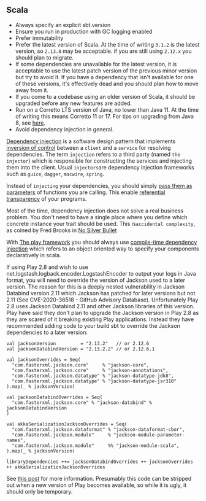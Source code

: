 Scala
-----

 * Always specify an explicit sbt.version
 * Ensure you run in production with GC logging enabled
 * Prefer immutability
 * Prefer the latest version of Scala. At the time of writing `3.1.2` is the latest version, so `2.13.8` may be acceptable. if you are still using `2.12.x` you should plan to migrate.
 * If some dependencies are unavailable for the latest version, it is acceptable to use the latest patch version of the previous minor version but try to avoid it. If you have a dependency that isn't available for one of these versions, it's effectively dead and you should plan how to move away from it.
 * If you come to a codebase using an older version of Scala, it should be upgraded before any new features are added.
 * Run on a Corretto LTS version of Java, no lower than Java 11. At the time of writing this means Corretto 11 or 17. For tips on upgrading from Java 8, see [here](https://docs.google.com/document/d/1ZR-YnaXCT5_gLVmTCeGs0mWd3KPaAozPjQK8uUzHZ9w/edit?usp=sharing).
 * Avoid dependency injection in general.

[Dependency injection](https://en.wikipedia.org/wiki/Dependency_injection) is a software design pattern that implements [inversion of control](https://en.wikipedia.org/wiki/Inversion_of_control) between a `client` and a `service` for resolving dependencies. The term `injection` refers to a third party (named `the injector`) which is responsible for constructing the services and injecting them into the client. Usual `injectors`are dependency injection frameworks such as `guice`, `dagger`, `macwire`, `spring`.

Instead of `injecting` your dependencies, you should simply [pass them as parameters](http://debasishg.blogspot.com/2011/03/pushing-envelope-on-oo-and-functional.html) of functions you are calling. This enable [referential transparency](https://en.wikipedia.org/wiki/Referential_transparency) of your programs.

Most of the time, dependency injection does not solve a real business problem. You don't need to have a single place where you define which concrete instance your trait should be used. This is`accidental complexity`, as coined by Fred Brooks in [No Silver Bullet](https://en.wikipedia.org/wiki/No_Silver_Bullet)

With [The play framework](https://www.playframework.com/) you should always use [compile-time dependency injection](https://www.playframework.com/documentation/2.5.x/ScalaCompileTimeDependencyInjection) which refers to an object oriented way to specify your components declaratively in scala.

If using Play 2.8 and wish to use net.logstash.logback.encoder.LogstashEncoder to output your logs in Java format, you will need to override the version of Jackson used to a later version.
The reason for this is a deeply nested vulnerability in Jackson Databind version 2.11 which Jackson has patched for later versions but not 2.11 (See CVE-2020-36518 - GitHub Advisory Database).
Unfortunately Play 2.8 uses Jackson Databind 2.11 and other Jackson libraries of this version.
Play have said they don't plan to upgrade the Jackson version in Play 2.8 as they are scared of it breaking existing Play applications.
Instead they have recommended adding code to your build sbt to override the Jackson dependencies to a later version:

```
val jacksonVersion         = "2.13.2"   // or 2.12.6
val jacksonDatabindVersion = "2.13.2.2" // or 2.12.6.1

val jacksonOverrides = Seq(
  "com.fasterxml.jackson.core"     % "jackson-core",
  "com.fasterxml.jackson.core"     % "jackson-annotations",
  "com.fasterxml.jackson.datatype" % "jackson-datatype-jdk8",
  "com.fasterxml.jackson.datatype" % "jackson-datatype-jsr310"
).map(_ % jacksonVersion)

val jacksonDatabindOverrides = Seq(
  "com.fasterxml.jackson.core" % "jackson-databind" % jacksonDatabindVersion
)

val akkaSerializationJacksonOverrides = Seq(
  "com.fasterxml.jackson.dataformat" % "jackson-dataformat-cbor",
  "com.fasterxml.jackson.module"     % "jackson-module-parameter-names",
  "com.fasterxml.jackson.module"     %% "jackson-module-scala",
).map(_ % jacksonVersion)

libraryDependencies ++= jacksonDatabindOverrides ++ jacksonOverrides ++ akkaSerializationJacksonOverrides
```

See [this post](ttps://github.com/orgs/playframework/discussions/11222) for more information.
Presumably this code can be stripped out when a new version of Play becomes available, so while it is ugly, it should only be temporary.




